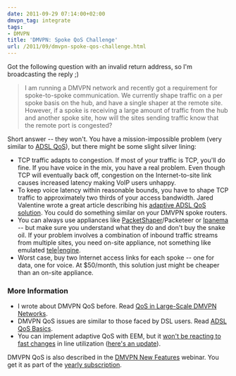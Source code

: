 ```yaml
---
date: 2011-09-29 07:14:00+02:00
dmvpn_tag: integrate
tags:
- DMVPN
title: 'DMVPN: Spoke QoS Challenge'
url: /2011/09/dmvpn-spoke-qos-challenge.html
---
```

Got the following question with an invalid return address, so I'm broadcasting the reply ;)

> I am running a DMVPN network and recently got a requirement for spoke-to-spoke communication. We currently shape traffic on a per spoke basis on the hub, and have a single shaper at the remote site. However, if a spoke is receiving a large amount of traffic from the hub and another spoke site, how will the sites sending traffic know that the remote port is congested?

Short answer -- they won't. You have a mission-impossible problem (very similar to [ADSL QoS](https://blog.ipspace.net/2009/06/adsl-qos-basics.html)), but there might be some slight silver lining:
<!--more-->
-   TCP traffic adapts to congestion. If most of your traffic is TCP, you'll do fine. If you have voice in the mix, you have a real problem. Even though TCP will eventually back off, congestion on the Internet-to-site link causes increased latency making VoIP users unhappy.
-   To keep voice latency within reasonable bounds, you have to shape TCP traffic to approximately two thirds of your access bandwidth. Jared Valentine wrote a great article describing his [adaptive ADSL QoS solution](http://www.xmission.com/~hidden/aatqos/). You could do something similar on your DMVPN spoke routers.
-   You can always use appliances like [PacketShaper](http://www.bluecoat.com/products/packetshaper)/Packeteer or [Ipanema](http://www.ipanematech.com/) -- but make sure you understand what they do and don't buy the snake oil. If your problem involves a combination of inbound traffic streams from multiple sites, you need on-site appliance, not something like emulated [tele\|engine](http://www.ipanematech.com/en/tele-engine).
-   Worst case, buy two Internet access links for each spoke -- one for data, one for voice. At \$50/month, this solution just might be cheaper than an on-site appliance.

### More Information

* I wrote about DMVPN QoS before. Read [QoS in Large-Scale DMVPN Networks](https://blog.ipspace.net/2011/06/qos-in-large-scale-dmvpn-networks.html).
* DMVPN QoS issues are similar to those faced by DSL users. Read [ADSL QoS Basics](https://blog.ipspace.net/2009/06/adsl-qos-basics.html).
* You can implement adaptive QoS with EEM, but it [won't be reacting to fast changes](https://blog.ipspace.net/2008/12/this-is-qos-who-cares-about-real-time.html) in line utilization ([here's an update](https://blog.ipspace.net/2010/01/update-workaround-for-sluggish-cb-qos.html)).

DMVPN QoS is also described in the [DMVPN New Features](https://www.ipspace.net/DMVPN150) webinar. You get it as part of the [yearly subscription](https://www.ipspace.net/Subscription).

